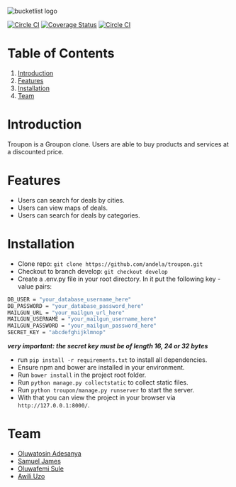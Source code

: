 ![bucketlist logo](http://s27.postimg.org/x0kjz2v33/logo_horizontal_small.png)

[![Circle CI](https://circleci.com/gh/andela/troupon/tree/develop.svg?style=shield)](https://circleci.com/gh/andela/troupon/tree/develop) [![Coverage Status](https://coveralls.io/repos/andela/troupon/badge.svg?branch=feature-search&service=github)](https://coveralls.io/github/andela/troupon?branch=feature-search) [![Circle CI](https://img.shields.io/badge/license-MIT-blue.svg)](https://img.shields.io/badge/license-MIT-blue.svg)
# Table of Contents
1.  [Introduction](#introduction)
2.  [Features](#features)
3.  [Installation](#installation)
4.  [Team](#team)

# <a name="introduction"></a>Introduction
Troupon is a Groupon clone. Users are able to buy products and services at a discounted price.

# <a name="features"></a>Features
- Users can search for deals by cities.
- Users can view maps of deals.
- Users can search for deals by categories.

# <a name="installation"></a>Installation
- Clone repo: `git clone https://github.com/andela/troupon.git`
- Checkout to branch develop: `git checkout develop`
- Create a .env.py file in your root directory. In it put the following key - value pairs:
```cmd
DB_USER = "your_database_username_here"
DB_PASSWORD = "your_database_password_here"
MAILGUN_URL = "your_mailgun_url_here"
MAILGUN_USERNAME = "your_mailgun_username_here"
MAILGUN_PASSWORD = "your_mailgun_password_here"
SECRET_KEY = "abcdefghijklmnop"
```
***very important: the secret key must be of length 16, 24 or 32 bytes***
- run `pip install -r requirements.txt` to install all dependencies.
- Ensure npm and bower are installed in your environment.
- Run `bower install` in the project root folder.
- Run `python manage.py collectstatic` to collect static files.
- Run `python troupon/manage.py runserver` to start the server. 
- With that you can view the project in your browser via `http://127.0.0.1:8000/`.

# <a name="team"></a>Team
- [Oluwatosin Adesanya](https://github.com/andela-tadesanya)
- [Samuel James](https://github.com/andela-sjames)
- [Oluwafemi Sule](https://github.com/andela-osule)
- [Awili Uzo](https://github.com/andela-uawili)

